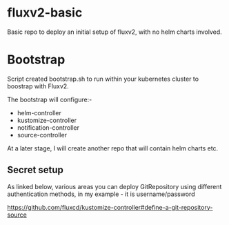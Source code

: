 # fluxv2-basic
Basic repo to deploy an initial setup of fluxv2, with no helm charts involved.

# Bootstrap
Script created bootstrap.sh to run within your kubernetes cluster to boostrap with Fluxv2. 

The bootstrap will configure:-
- helm-controller
- kustomize-controller
- notification-controller
- source-controller

At a later stage, I will create another repo that will contain helm charts etc.
## Secret setup

As linked below, various areas you can deploy GitRepository using different authentication methods, in my example - it is username/password

https://github.com/fluxcd/kustomize-controller#define-a-git-repository-source